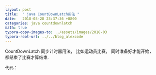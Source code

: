 ```yaml
---
layout: post
title:  " java CountDownLatch用法 "
date:   2018-03-28 23:37:36 +0800
categories: java countdownlatch 
math: true
typora-copy-images-to: ../assets/images/2018-03
typora-root-url: ../../blog_alexcode
---
```

CountDownLatch 同步计时器用法， 比如运动员比赛， 同时准备好才能开始， 都结束了比赛才算结束. 



代码：



<script src="https://gist.github.com/alexwanng/9f0361251a3f1ab54f2cbdbd3a4e5eb3.js"></script>






